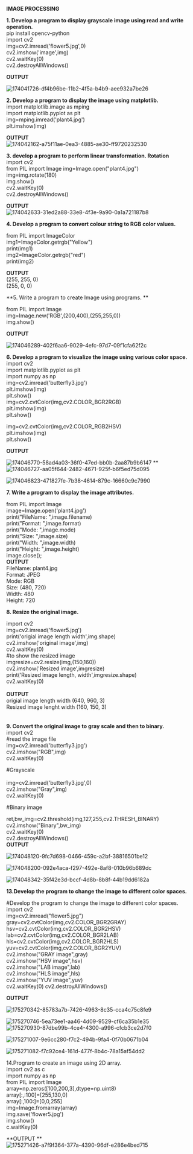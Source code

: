 **IMAGE PROCESSING**<BR>

**1. Develop a program to display grayscale image using read and write operation.**<BR>
pip install opencv-python<BR>
import cv2<BR>
img=cv2.imread('flower5.jpg',0)<BR>
cv2.imshow('image',img)<BR>
cv2.waitKey(0)<BR>
cv2.destroyAllWindows()<BR>

**OUTPUT**<BR>

![174041726-df4b96be-11b2-4f5a-b4b9-aee932a7be26](https://user-images.githubusercontent.com/98145297/175274035-294e0072-cbfe-401a-9071-261287760dfd.png)<BR>

**2. Develop a program to display the image using matplotlib.**<BR>
  import matplotlib.image as mping<BR>
import matplotlib.pyplot as plt<BR>
img=mping.imread('plant4.jpg')<BR>
plt.imshow(img)<BR>
  
  **OUTPUT**<BR>
  ![174042162-a75f11ae-0ea3-4885-ae30-ff9720232530](https://user-images.githubusercontent.com/98145297/175275091-97edf2c2-ee5d-4fdf-b351-93f8fa21e849.png)<BR>

  
**3. develop a program to perform linear transformation. Rotation**<BR>
  import cv2<BR>
from PIL import Image
img=Image.open("plant4.jpg")<BR>
img=img.rotate(180)<BR>
img.show()<BR>
cv2.waitKey(0)<BR>
cv2.destroyAllWindows()<BR>

  **OUTPUT**<BR>
  ![174042633-31ed2a88-33e8-4f3e-9a90-0a1a721187b8](https://user-images.githubusercontent.com/98145297/175275653-ab0b3810-d5e9-4edb-865c-d00aff10d598.png)<BR>
  
**4. Develop a program to convert colour string to RGB color values.**<BR>
  
  from PIL import ImageColor<BR>
img1=ImageColor.getrgb("Yellow")<BR>
print(img1)<BR>
img2=ImageColor.getrgb("red")<BR>
print(img2)<BR>
 
 **OUTPUT**<BR>
(255, 255, 0)<BR>
(255, 0, 0) <BR>
  
**5. Write a program to create Image using programs. **  <BR>
  
  from PIL import Image<BR>
img=Image.new('RGB',(200,400),(255,255,0))<BR>
img.show()<BR>
  
**OUTPUT**<BR>
  
  ![174046289-402f6aa6-9029-4efc-97d7-09f1cfa62f2c](https://user-images.githubusercontent.com/98145297/175276686-a802ba7b-ea22-4d22-8a68-7b1eaca0c2ae.png)<BR>


**6. Develop a program to visualize the image using various color space.**<BR>
  import cv2<BR>
import matplotlib.pyplot as plt<BR>
import numpy as np<BR>
img=cv2.imread('butterfly3.jpg')<BR>
plt.imshow(img)<BR>
plt.show()<BR>
img=cv2.cvtColor(img,cv2.COLOR_BGR2RGB)<BR>
plt.imshow(img)<BR>
plt.show()<BR>

img=cv2.cvtColor(img,cv2.COLOR_RGB2HSV)<BR>
plt.imshow(img)<BR>
plt.show()<BR>
 
  **OUTPUT**
  
  ![174046770-58ad4a03-36f0-47ed-bb0b-2aa87b9b6147](https://user-images.githubusercontent.com/98145297/175281940-dfad1a6a-4509-4cf5-b642-eb50a6ca9901.png)
**<BR>![174046727-aa05f644-2482-4671-925f-b6f5ed75d095](https://user-images.githubusercontent.com/98145297/175281920-c7b6672d-0b1d-4b9a-bd91-72bcf1a5289f.png)

  
  
![174046823-471827fe-7b38-4614-879c-16660c9c7990](https://user-images.githubusercontent.com/98145297/175280792-bfd9c63b-0acd-4100-885d-8c93373150ae.png)

**7. Write a program to display the image attributes.**<BR>
  
  from PIL import Image<BR>
image=Image.open('plant4.jpg')<BR>
print("FileName: ",image.filename)<BR>
print("Format: ",image.format)<BR>
print("Mode: ",image.mode)<BR>
print("Size: ",image.size)<BR>
print("Width: ",image.width)<BR>
print("Height: ",image.height)<BR>
image.close();<BR>
**OUTPUT**<BR>
FileName: plant4.jpg<BR>
Format: JPEG<BR>
Mode: RGB<BR>
Size: (480, 720)<BR>
Width: 480<BR>
Height: 720<BR>
  
**8. Resize the original image.**<BR>
  
 import cv2<BR>
img=cv2.imread('flower5.jpg')<BR>
print('origial image length width',img.shape)<BR>
cv2.imshow('original image',img)<BR>
cv2.waitKey(0)<BR>
#to show the resized image<BR>
imgresize=cv2.resize(img,(150,160))<BR>
cv2.imshow('Resized image',imgresize)<BR>
print('Resized image length, width',imgresize.shape)<BR>
cv2.waitKey(0)<BR>
<BR>**OUTPUT**<BR>
origial image length width (640, 960, 3)<BR>
Resized image lenght width (160, 150, 3)<BR>
<BR>  
**9. Convert the original image to gray scale and then to binary.**<BR>
import cv2<BR>
#read the image file<BR>
img=cv2.imread('butterfly3.jpg')<BR>
cv2.imshow("RGB",img)<BR>
cv2.waitKey(0)<BR>

#Grayscale<BR>
<BR>
img=cv2.imread('butterfly3.jpg',0)<BR>
cv2.imshow("Gray",img)<BR>
cv2.waitKey(0)<BR>

#Binary image<BR>

ret,bw_img=cv2.threshold(img,127,255,cv2.THRESH_BINARY)<BR>
cv2.imshow("Binary",bw_img)<BR>
cv2.waitKey(0)<BR>
cv2.destroyAllWindows()<BR>
**OUTPUT**
  
![174048120-9fc7d698-0466-459c-a2bf-38816501be12](https://user-images.githubusercontent.com/98145297/175283116-69ecad53-cd8f-41e4-a13b-c1be6d5638ad.png)

  
![174048200-092e4aca-f297-492e-8af8-010b96b689dc](https://user-images.githubusercontent.com/98145297/175283136-84d6df80-1b53-4cb5-8bf3-6023078ae241.png)

  
![174048342-35f42e3d-bccf-4d8b-8b8f-44b19dd6182a](https://user-images.githubusercontent.com/98145297/175282802-fa368b84-bab0-4323-9203-9356ff8e3369.png)

**13.Develop the program to change the image to different color spaces.**<BR>
  
#Develop the program to change the image to different color spaces.<BR>
import cv2<BR>
img=cv2.imread("flower5.jpg")<BR>
gray=cv2.cvtColor(img,cv2.COLOR_BGR2GRAY)<BR>
hsv=cv2.cvtColor(img,cv2.COLOR_BGR2HSV)<BR>
lab=cv2.cvtColor(img,cv2.COLOR_BGR2LAB)<BR>
hls=cv2.cvtColor(img,cv2.COLOR_BGR2HLS)<BR>
yuv=cv2.cvtColor(img,cv2.COLOR_BGR2YUV)<BR>
cv2.imshow("GRAY image",gray)<BR>
cv2.imshow("HSV image",hsv)<BR>
cv2.imshow("LAB image",lab)<BR>
cv2.imshow("HLS image",hls)<BR>
cv2.imshow("YUV image",yuv)<BR>
cv2.waitKey(0)
cv2.destroyAllWindows()<BR>
  
**OUTPUT**<BR>
  

  
![175270342-85783a7b-7426-4963-8c35-cca4c75c8fe9](https://user-images.githubusercontent.com/98145297/175286867-c28e0b73-de7a-449b-aba5-5854d4d1d91b.png)<BR>
  
  ![175270746-5ea73ee1-aa46-4d09-9529-cf6ca35b1e35](https://user-images.githubusercontent.com/98145297/175286891-a32b7990-e0f5-4b9d-aa2e-864634d0c690.png)
![175270930-87dbe99b-4ce4-4300-a996-cfcb3ce2d7f0](https://user-images.githubusercontent.com/98145297/175286907-68b36de2-500a-4542-9a7a-89d4471f57df.png)<BR>

  
  
![175271007-9e6cc280-f7c2-494b-9fa4-0f70b0671b04](https://user-images.githubusercontent.com/98145297/175286918-d52dd7d9-e4cc-42fc-b9e9-870d66e33b69.png)<BR>

  ![175271082-f7c92ce4-161d-477f-8b4c-78a15af54dd2](https://user-images.githubusercontent.com/98145297/175286924-1587f0c3-fa1f-4cf8-9749-895d95abba36.png)<BR>

14.Program to create an image using 2D array.<BR>
import cv2 as c<BR>
import numpy as np<BR>
from PIL import Image<BR>
array=np.zeros([100,200,3],dtype=np.uint8)<BR>
array[:,:100]=[255,130,0]<BR>
array[:,100:]=[0,0,255]<BR>
img=Image.fromarray(array)<BR>
img.save('flower5.jpg')<BR>
img.show()<BR>
c.waitKey(0)<BR>

  **OUTPUT **<BR>
  ![175271426-a7f9f364-377a-4390-96df-e286e4bed715](https://user-images.githubusercontent.com/98145297/175287003-95572f56-12a1-421b-bcdf-2621846740b1.png)

  
